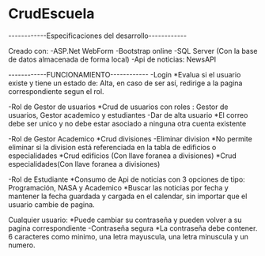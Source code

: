 # CrudEscuela
------------Especificaciones del desarrollo------------

Creado con:
-ASP.Net WebForm
-Bootstrap online
-SQL Server (Con la base de datos almacenada de forma local)
-Api de noticias: NewsAPI


------------FUNCIONAMIENTO------------
-Login
*Evalua si el usuario existe y tiene un estado de: Alta, en caso de ser así, redirige a la pagina correspondiente segun el rol.

-Rol de Gestor de usuarios
*Crud de usuarios con roles : Gestor de usuarios, Gestor academico y estudiantes
  -Dar de alta usuario
  *El correo debe ser unico y no debe estar asociado a ninguna otra cuenta existente


-Rol de Gestor Academico
*Crud divisiones
  -Eliminar division
  *No permite eliminar si la division está referenciada en la tabla de edificios o especialidades
*Crud edificios (Con llave foranea a divisiones)
*Crud especialidades(Con llave foranea a divisiones)


-Rol de Estudiante
*Consumo de Api de noticias con 3 opciones de tipo: Programación, NASA y Academico
*Buscar las noticias por fecha y mantener la fecha guardada y cargada en el calendar, sin importar que el usuario cambie de pagina.


Cualquier usuario:
*Puede cambiar su contraseña y pueden volver a su pagina correspondiente
  -Contraseña segura
  *La contraseña debe contener. 6 caracteres como minimo, una letra mayuscula, una letra minuscula y un numero.
